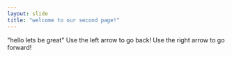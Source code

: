 ```yaml
---
layout: slide
title: "welcome to our second page!"
---
```

"hello lets be great"
Use the left arrow to go back!
Use the right arrow to go forward!
